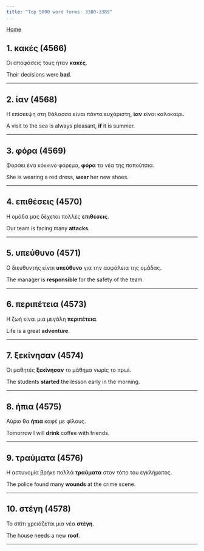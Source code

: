 ```yaml
---
title: "Top 5000 word forms: 3380-3389"
...
```


[Home](./) 

## 1. κακές (4566)

Οι αποφάσεις τους ήταν **κακές**.

Their decisions were **bad**.

---

## 2. ίαν (4568)

Η επίσκεψη στη θάλασσα είναι πάντα ευχάριστη, **ίαν** είναι καλοκαίρι.

A visit to the sea is always pleasant, **if** it is summer.

---

## 3. φόρα (4569)

Φοράει ένα κόκκινο φόρεμα, **φόρα** τα νέα της παπούτσια.

She is wearing a red dress, **wear** her new shoes.

---

## 4. επιθέσεις (4570)

Η ομάδα μας δέχεται πολλές **επιθέσεις**.  

Our team is facing many **attacks**.

---

## 5. υπεύθυνο (4571)

Ο διευθυντής είναι **υπεύθυνο** για την ασφάλεια της ομάδας.  

The manager is **responsible** for the safety of the team.

---

## 6. περιπέτεια (4573)

Η ζωή είναι μια μεγάλη **περιπέτεια**.

Life is a great **adventure**.

---

## 7. ξεκίνησαν (4574)

Οι μαθητές **ξεκίνησαν** το μάθημα νωρίς το πρωί.  

The students **started** the lesson early in the morning.

---

## 8. ήπια (4575)

Αύριο θα **ήπια** καφέ με φίλους.  

Tomorrow I will **drink** coffee with friends.

---

## 9. τραύματα (4576)

Η αστυνομία βρήκε πολλά **τραύματα** στον τόπο του εγκλήματος.  

The police found many **wounds** at the crime scene.

---

## 10. στέγη (4578)

Το σπίτι χρειάζεται μια νέα **στέγη**.  

The house needs a new **roof**.

---

